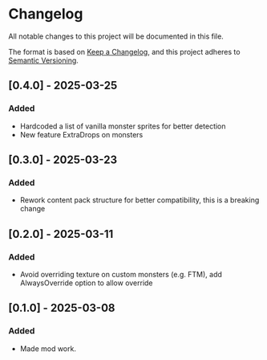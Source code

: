 # Changelog

All notable changes to this project will be documented in this file.

The format is based on [Keep a Changelog](https://keepachangelog.com/en/1.1.0/), and this project adheres to [Semantic Versioning](https://semver.org/spec/v2.0.0.html).

## [0.4.0] - 2025-03-25

### Added

- Hardcoded a list of vanilla monster sprites for better detection
- New feature ExtraDrops on monsters

## [0.3.0] - 2025-03-23

### Added

- Rework content pack structure for better compatibility, this is a breaking change

## [0.2.0] - 2025-03-11

### Added

- Avoid overriding texture on custom monsters (e.g. FTM), add AlwaysOverride option to allow override

## [0.1.0] - 2025-03-08

### Added

- Made mod work.
